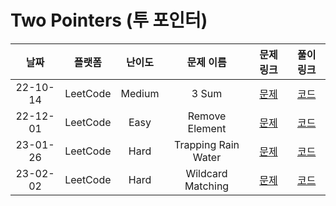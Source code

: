 # Two Pointers (투 포인터)

|   날짜   |  플랫폼  | 난이도 |      문제 이름      |                         문제 링크                         |                                    풀이 링크                                     |
| :------: | :------: | :----: | :-----------------: | :-------------------------------------------------------: | :------------------------------------------------------------------------------: |
| 22-10-14 | LeetCode | Medium |        3 Sum        |        [문제](https://leetcode.com/problems/3sum)         | [코드](https://github.com/LeeMir/Algorithm/blob/main/TwoPointers/Leetcode-15.js) |
| 22-12-01 | LeetCode |  Easy  |   Remove Element    |   [문제](https://leetcode.com/problems/remove-element)    | [코드](https://github.com/LeeMir/Algorithm/blob/main/TwoPointers/Leetcode-27.js) |
| 23-01-26 | LeetCode |  Hard  | Trapping Rain Water | [문제](https://leetcode.com/problems/trapping-rain-water) | [코드](https://github.com/LeeMir/Algorithm/blob/main/TwoPointers/Leetcode-42.js) |
| 23-02-02 | LeetCode |  Hard  |  Wildcard Matching  |  [문제](https://leetcode.com/problems/wildcard-matching)  | [코드](https://github.com/LeeMir/Algorithm/blob/main/TwoPointers/Leetcode-44.ts) |
